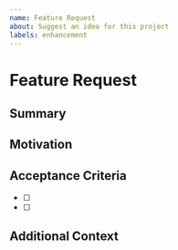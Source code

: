 ```yaml
---
name: Feature Request
about: Suggest an idea for this project
labels: enhancement
---
```


# Feature Request

## Summary

## Motivation

## Acceptance Criteria

- [ ]
- [ ]

## Additional Context
